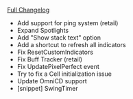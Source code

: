 [Full Changelog](https://github.com/enderneko/Cell/compare/r201-release...85f14f4c0b97092bf9fb69eb8a32813f5e8ac343)

- Add support for ping system (retail)
- Expand Spotlights
- Add "Show stack text" option
- Add a shortcut to refresh all indicators
- Fix ResetCustomIndicators
- Fix Buff Tracker (retail)
- Fix UpdatePixelPerfect event
- Try to fix a Cell initialization issue
- Update OmniCD support
- [snippet] SwingTimer
